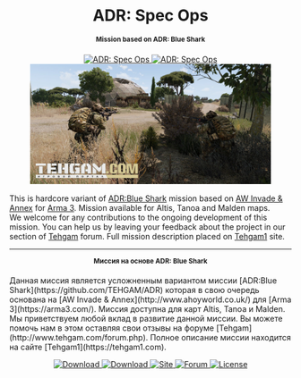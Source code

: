<h1 align="center">ADR: Spec Ops</h1>
<p align="center"><sup><strong>Mission based on ADR: Blue Shark</strong></sup></p>
<p align="center">
  <a href="https://github.com/ToxaBes/ADR-Spec-Ops">
    <img src="https://raw.githubusercontent.com/ToxaBes/ADR-Spec-Ops/master/co30_ADR_Spec_Ops.Altis/media/images/adr_specops_loading.jpg" width="430" alt="ADR: Spec Ops" />
    <img src="https://raw.githubusercontent.com/ToxaBes/ADR-Spec-Ops/master/co30_ADR_Spec_Ops.Tanoa/media/images/adr_specops_tanoa_loading.jpg" width="430" alt="ADR: Spec Ops" />
    <br/>
    <img src="https://raw.githubusercontent.com/ToxaBes/ADR-Spec-Ops/master/co30_ADR_Spec_Ops.Malden/media/images/adr_specops_malden_loading.jpg" width="430" alt="ADR: Spec Ops" />
  </a>
</p>

This is hardcore variant of [ADR:Blue Shark](https://github.com/TEHGAM/ADR) mission based on [AW Invade & Annex](http://www.ahoyworld.co.uk/) for [Arma 3](https://arma3.com/). Mission available for Altis, Tanoa and Malden maps.<br/>
We welcome for any contributions to the ongoing development of this mission. You can help us by leaving your feedback about the project in our section of [Tehgam](http://www.tehgam.com/forum.php) forum. Full mission description placed on [Tehgam1](https://tehgam1.com) site.<br/>
<hr />
<p align="center"><sup><strong>Миссия на основе ADR: Blue Shark</strong></sup></p>
Данная миссия является усложненным вариантом миссии [ADR:Blue Shark](https://github.com/TEHGAM/ADR) которая в свою очередь основана на [AW Invade & Annex](http://www.ahoyworld.co.uk/) для [Arma 3](https://arma3.com/). Миссия доступна для карт Altis, Tanoa и Malden.<br/>
Мы приветствуем любой вклад в развитие данной миссии. Вы можете помочь нам в этом оставляя свои отзывы на форуме [Tehgam](http://www.tehgam.com/forum.php). Полное описание миссии находится на сайте [Tehgam1](https://tehgam1.com).<br/>
<p align="center">
  <a href="https://github.com/ToxaBes/ADR-Spec-Ops/raw/master/co30_ADR_Spec_Ops.Altis.pbo">
    <img src="https://img.shields.io/badge/Download-Altis%20v0.0.9-green.svg?style=flat" alt="Download" />
  </a>
  <a href="https://github.com/ToxaBes/ADR-Spec-Ops/raw/master/co30_ADR_Spec_Ops.Tanoa.pbo">
    <img src="https://img.shields.io/badge/Download-Tanoa%20v0.0.5-green.svg?style=flat" alt="Download" />
  </a>
  <a href="https://tehgam1.com">
    <img src="https://img.shields.io/badge/TEHGAM1-Site-red.svg?style=flat"
         alt="Site" />
  </a>
  <a href="http://www.tehgam.com/forum.php">
    <img src="https://img.shields.io/badge/TEHGAM-Forum-blue.svg?style=flat"
         alt="Forum" />
  </a>
  <a href="https://opensource.org/licenses/MIT">
    <img src="http://img.shields.io/badge/License-MIT-lightgrey.svg?style=flat"
         alt="License" />
  </a>
</p>
